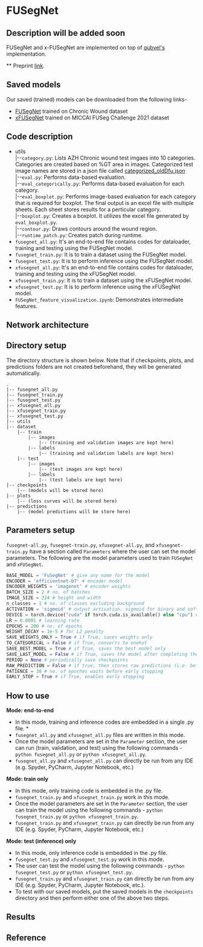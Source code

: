 # FUSegNet

## Description will be added soon

FUSegNet and x-FUSegNet are implemented on top of [qubvel's](https://github.com/qubvel/segmentation_models.pytorch) implementation.  

** Preprint [link](https://arxiv.org/abs/2305.02961).

## Saved models
Our saved (trained) models can be downloaded from the following links-
* [FUSegNet](https://drive.google.com/drive/folders/14HFRiNdeN10NPx7S6Lts4ymidNpjibI2?usp=sharing) trained on Chronic Wound dataset
* [xFUSegNet](https://drive.google.com/drive/folders/18696pUMWWdIOAgOLcXR_hut0ukKPXuV9?usp=sharing) trained on MICCAI FUSeg Challenge 2021 dataset

## Code description

* utils <br>
	|--`category.py`: Lists AZH Chronic wound test imgaes into 10 categories. Categories are created based on %GT area in images. Categorized test image names 	   are stored in a json file called [categorized_oldDfu.json](https://github.com/mrinal054/FUSegNet/blob/main/categorized_oldDfu.json) <br>
	|--`eval.py`: Performs data-based evaluation.<br>
	|--`eval_categorically.py`: Performs data-based evaluation for each category.<br>
	|--`eval_boxplot.py`: Performs image-based evaluation for each category that is required for boxplot. The final output is 
	an excel file with multiple sheets. Each sheet stores results for a perticular category.<br>
	|--`boxplot.py`: Creates a boxplot. It utilizes the excel file generated by `eval_boxplot.py`.<br>
	|--`contour.py`: Draws contours around the wound region.<br>
	|--`runtime_patch.py`: Creates patch during runtime. <br>
* `fusegnet_all.py`: It's an end-to-end file contains codes for dataloader, training and testing using the FUSegNet model.
* `fusegnet_train.py`: It is to train a dataset using the FUSegNet model.
* `fusegnet_test.py`: It is to perform inference using the FUSegNet model.
* `xfusegnet_all.py`: It's an end-to-end file contains codes for dataloader, training and testing using the xFUSegNet model.
* `xfusegnet_train.py`: It is to train a dataset using the xFUSegNet model.
* `xfusegnet_test.py`: It is to perform inference using the xFUSegNet model.
* `FUSegNet_feature_visualization.ipynb`: Demonstrates intermediate features.

## Network architecture

## Directory setup
The directory structure is shown below. Note that if checkpoints, plots, and predictions folders are not created beforehand, they will be generated automatically. 
```
.
|-- fusegnet_all.py
|-- fusegnet_train.py
|-- fusegnet_test.py
|-- xfusegnet_all.py
|-- xfusegnet_train.py
|-- xfusegnet_test.py
|-- utils
|-- dataset
	|-- train
		|-- images
			|-- (training and validation images are kept here)
		|-- labels 
			|-- (training and validation labels are kept here)
	|-- test
		|-- images 
			|-- (test images are kept here)
		|-- labels 
			|-- (test labels are kept here)
|-- checkpoints
	|-- (models will be stored here)
|-- plots
	|-- (loss curves will be stored here)
|-- predictions
	|-- (model predictions will be store here)
```



## Parameters setup
`fusegnet-all.py`, `fusegnet-train.py`, `xfusegnet-all.py`, and `xfusegnet-train.py` have a section called `Parameters` where the user can set the model parameters. The following are the model parameters used to train `FUSegNet` and `xFUSegNet`.  
```python
BASE_MODEL = 'FuSegNet' # give any name for the model
ENCODER = 'efficientnet-b7' # encoder model 
ENCODER_WEIGHTS = 'imagenet' # encoder weights
BATCH_SIZE = 2 # no. of batches
IMAGE_SIZE = 224 # height and width
n_classes = 1 # no. of classes excluding background
ACTIVATION = 'sigmoid' # output activation. sigmoid for binary and softmax for multi-class segmentation
DEVICE = torch.device("cuda" if torch.cuda.is_available() else "cpu") # sets gpu if available
LR = 0.0001 # learning rate
EPOCHS = 200 # no. of epochs
WEIGHT_DECAY = 1e-5 # for L2 penalty
SAVE_WEIGHTS_ONLY = True # if True, saves weights only
TO_CATEGORICAL = False # if True, converts to onehot
SAVE_BEST_MODEL = True # if True, saves the best model only
SAVE_LAST_MODEL = False # if True, saves the model after completing the training
PERIOD = None # periodically save checkpoints
RAW_PREDICTION = False # if true, then stores raw predictions (i.e. before applying threshold)
PATIENCE = 30 # no. of epoches waits before early stopping
EARLY_STOP = True # if True, enables early stopping
```

## How to use
**Mode: end-to-end**
* In this mode, training and inference codes are embedded in a single .py file. *
* `fusegnet_all.py` and `xfusegnet_all.py` files are written in this mode. 
* Once the model parameters are set in the `Parameter` section, the user can run (train, validation, and test)  using the following commands - `python fusegnet_all.py` or `python xfusegnet_all.py`.
* `fusegnet_all.py` and `xfusegnet_all.py` can directly be run from any IDE (e.g. Spyder, PyCharm, Jupyter Notebook, etc.)

**Mode: train only**
* In this mode, only training code is embedded in the .py file.
* `fusegnet_train.py` and `xfusegnet_train.py` work in this mode.
* Once the model parameters are set in the `Parameter` section, the user can train the model using the following commands - `python fusegnet_train.py` or `python xfusegnet_train.py`.
* `fusegnet_train.py` and `xfusegnet_train.py` can directly be run from any IDE (e.g. Spyder, PyCharm, Jupyter Notebook, etc.)

**Mode: test (inference) only**
* In this mode, only inference code is embedded in the .py file.
* `fusegnet_test.py` and `xfusegnet_test.py` work in this mode.
* The user can test the model using the following commands - `python fusegnet_test.py` or `python xfusegnet_test.py`.
* `fusegnet_train.py` and `xfusegnet_train.py` can directly be run from any IDE (e.g. Spyder, PyCharm, Jupyter Notebook, etc.).
* To test with our saved models, put the saved models in the `checkpoints` directory and then perform either one of the above two steps.


## Results

## Reference
